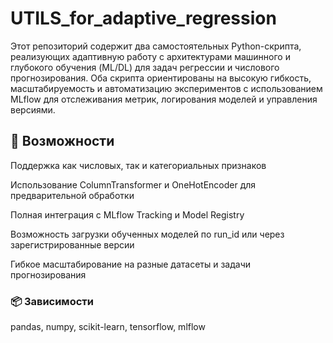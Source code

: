 # UTILS_for_adaptive_regression
Этот репозиторий содержит два самостоятельных Python-скрипта, реализующих адаптивную работу с архитектурами машинного и глубокого обучения (ML/DL) для задач регрессии и числового прогнозирования. Оба скрипта ориентированы на высокую гибкость, масштабируемость и автоматизацию экспериментов с использованием MLflow для отслеживания метрик, логирования моделей и управления версиями.

## 🔧 Возможности

Поддержка как числовых, так и категориальных признаков

Использование ColumnTransformer и OneHotEncoder для предварительной обработки

Полная интеграция с MLflow Tracking и Model Registry

Возможность загрузки обученных моделей по run_id или через зарегистрированные версии

Гибкое масштабирование на разные датасеты и задачи прогнозирования

### 📦 Зависимости
pandas, numpy, scikit-learn, tensorflow, mlflow
